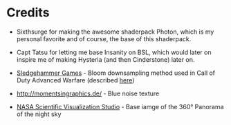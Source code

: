 # Credits

- Sixthsurge for making the awesome shaderpack Photon, which is my personal favorite and of course, the base of this shaderpack.
- Capt Tatsu for letting me base Insanity on BSL, which would later on inspire me of making Hysteria (and then Cinderstone) later on.

- [Sledgehammer Games](https://www.sledgehammergames.com/) - Bloom downsampling method used in Call of Duty Advanced Warfare (described [here](http://www.iryoku.com/next-generation-post-processing-in-call-of-duty-advanced-warfare))
- http://momentsingraphics.de/ - Blue noise texture
- [NASA Scientific Visualization Studio](https://svs.gsfc.nasa.gov/4851) - Base iamge of the 360° Panorama of the night sky